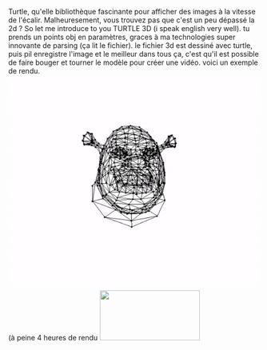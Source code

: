 Turtle, qu'elle bibliothèque fascinante pour afficher des images à la vitesse de l'écalir. Malheuresement, vous trouvez pas que c'est un peu dépassé la 2d ? So let me introduce to you TURTLE 3D (i speak english very well). tu prends un points obj en paramètres, graces à ma technologies super innovante de parsing (ça lit le fichier). le fichier 3d est dessiné avec turtle, puis pil enregistre l'image et le meilleur dans tous ça, c'est qu'il est possible de faire bouger et tourner le modèle pour créer une vidéo.
voici un exemple de rendu.
<img src=https://github.com/mperrot36/Turtle-3D/blob/main/ezgif-6-db23fec600.gif></br>
(à peine 4 heures de rendu <img src=https://ih1.redbubble.net/image.511503405.8255/bg,f8f8f8-flat,750x,075,f-pad,750x1000,f8f8f8.u1.jpg width=200 height=100>
